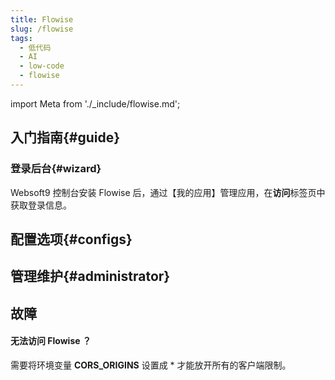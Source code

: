 ```yaml
---
title: Flowise
slug: /flowise
tags:
  - 低代码
  - AI
  - low-code
  - flowise
---
```


import Meta from './_include/flowise.md';

<Meta name="meta" />

## 入门指南{#guide}

### 登录后台{#wizard}

Websoft9 控制台安装 Flowise 后，通过【我的应用】管理应用，在**访问**标签页中获取登录信息。  



## 配置选项{#configs}

## 管理维护{#administrator}

## 故障

#### 无法访问 Flowise ？

需要将环境变量 **CORS_ORIGINS** 设置成 * 才能放开所有的客户端限制。